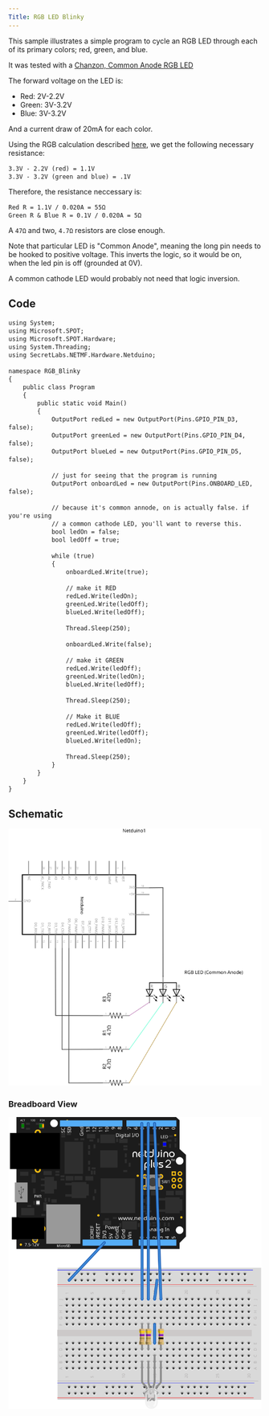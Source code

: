 ```yaml
---
Title: RGB LED Blinky
---
```


This sample illustrates a simple program to cycle an RGB LED through each of its primary colors; red, green, and blue.

It was tested with a [Chanzon, Common Anode RGB LED](https://www.amazon.com/gp/product/B01C19ENFK/ref=oh_aui_detailpage_o04_s01?ie=UTF8&psc=1 )

The forward voltage on the LED is: 

 * Red: 2V-2.2V
 * Green: 3V-3.2V
 * Blue: 3V-3.2V

And a current draw of 20mA for each color.

Using the RGB calculation described [here](/Hardware/Reference/Components/LEDs/Driving_w_Resistor/), we get the following necessary resistance:

```
3.3V - 2.2V (red) = 1.1V
3.3V - 3.2V (green and blue) = .1V
```

Therefore, the resistance neccessary is:

```
Red R = 1.1V / 0.020A = 55Ω
Green R & Blue R = 0.1V / 0.020A = 5Ω
```

A `47Ω` and two, `4.7Ω` resistors are close enough.

Note that particular LED is "Common Anode", meaning the long pin needs to be hooked to positive voltage. This inverts the logic, so it would be on, when the led pin is off (grounded at 0V).

A common cathode LED would probably not need that logic inversion.

## Code

```
using System;
using Microsoft.SPOT;
using Microsoft.SPOT.Hardware;
using System.Threading;
using SecretLabs.NETMF.Hardware.Netduino;

namespace RGB_Blinky
{
	public class Program
	{
		public static void Main()
        {
            OutputPort redLed = new OutputPort(Pins.GPIO_PIN_D3, false);
			OutputPort greenLed = new OutputPort(Pins.GPIO_PIN_D4, false);
			OutputPort blueLed = new OutputPort(Pins.GPIO_PIN_D5, false);

            // just for seeing that the program is running
			OutputPort onboardLed = new OutputPort(Pins.ONBOARD_LED, false);

            // because it's common annode, on is actually false. if you're using
            // a common cathode LED, you'll want to reverse this.
            bool ledOn = false;
            bool ledOff = true;

			while (true)
			{
                onboardLed.Write(true);
                  
                // make it RED
                redLed.Write(ledOn);
                greenLed.Write(ledOff);
                blueLed.Write(ledOff);

                Thread.Sleep(250);

                onboardLed.Write(false);

                // make it GREEN
				redLed.Write(ledOff);
				greenLed.Write(ledOn);
				blueLed.Write(ledOff);

				Thread.Sleep(250);

                // Make it BLUE
				redLed.Write(ledOff);
				greenLed.Write(ledOff);
                blueLed.Write(ledOn);

				Thread.Sleep(250);
			}
		}
	}
}
```


## Schematic

![](RGB_Blinky_schem.svg)

### Breadboard View

![](RGB_Blinky_bb.svg)